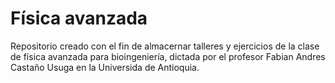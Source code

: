 # Física avanzada
Repositorio creado con el fin de almacernar talleres y ejercicios de la clase de física avanzada para bioingeniería, dictada por el profesor Fabian Andres Castaño Usuga en la Universida de Antioquia.
